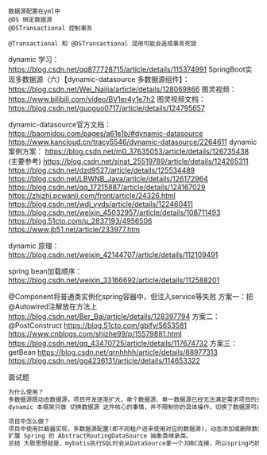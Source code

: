 
~~~
数据源配置在yml中
@DS 绑定数据源
@DSTransactional 控制事务

@Transactional 和 @DSTransactional 混用可能会造成事务死锁
~~~

dynamic 学习：
https://blog.csdn.net/qq877728715/article/details/115374991
SpringBoot实现多数据源（六）【dynamic-datasource 多数据源组件】：https://blog.csdn.net/Wei_Naijia/article/details/128069866
图灵视频：https://www.bilibili.com/video/BV1er4y1e7h2
图灵视频文档：https://blog.csdn.net/guoguo0717/article/details/124795657

dynamic-datasource官方文档：
https://baomidou.com/pages/a61e1b/#dynamic-datasource
https://www.kancloud.cn/tracy5546/dynamic-datasource/2264611
dynamic 案例方案：
https://blog.csdn.net/m0_37635053/article/details/126735438 (主要参考)
https://blog.csdn.net/sinat_25519789/article/details/124265311
https://blog.csdn.net/dzd9527/article/details/125534489
https://blog.csdn.net/LBWNB_Java/article/details/126172964
https://blog.csdn.net/qq_17215887/article/details/124167029
https://zhizhi.pcwanli.com/front/article/24326.html
https://blog.csdn.net/wdj_yyds/article/details/122460411
https://blog.csdn.net/weixin_45032957/article/details/108711493
https://blog.51cto.com/u_2837193/4956506
https://www.jb51.net/article/233977.htm

dynamic 原理：
https://blog.csdn.net/weixin_42144707/article/details/112109491

spring bean加载顺序：https://blog.csdn.net/weixin_33166692/article/details/112588201


@Component将普通类实例化spring容器中，但注入service等失败
方案一：把@Autowired注解放在方法上
https://blog.csdn.net/Ber_Bai/article/details/128397794
方案二：@PostConstruct
https://blog.51cto.com/gblfy/5653581
https://www.cnblogs.com/shizhe99/p/15579881.html
https://blog.csdn.net/qq_43470725/article/details/117674732
方案三：getBean
https://blog.csdn.net/qrnhhhh/article/details/88977313
https://blog.csdn.net/gg4236131/article/details/114653322







面试题

~~~markdown
为什么使用？
多数据源既动态数据源，项目开发逐渐扩大，单个数据源、单一数据源已经无法满足需求项目的支撑需求。
dynamic 本框架只做 切换数据源 这件核心的事情，并不限制你的具体操作，切换了数据源可以做任何CRUD。

项目中怎么做？
项目中使用拦截器实现，多数据源配置(即不同租户进来使用对应的数据源)，动态添加或删除数据源。
扩展 Spring 的 AbstractRoutingDataSource 抽象类继承类。
总结 大致思想就是，mybatis执行SQL时会从DataSource拿一个JDBC连接，所以spring巧妙的利用了这个特点，它提前拿到多个数据源的实例信息，在mybatis获取连接时根据用户的指令，动态的选择返回哪个连接，这些操作对mybatis是透明的。 spring把一些通用方法高度抽象到 AbstractRoutingDataSource 抽象类中，使用两个变量管理数据源， targetDataSources 和 defaultTargetDataSource ，然后再预留出 determineCurrentLookupKey 方法供我们实现，即只需要返回一个key就可以，返回的key用于从 targetDataSources 中选取出我们指定的数据源。 所以，除了 determineCurrentLookupKey 方法外，其他的操作对于使用者来说也是透明的，使用者只需要关心如何在 determineCurrentLookupKey 方法中实现自己的选择数据源的规则即可。 只不过，我们是通过AOP切面拦截的方式增强方法，在持久层方法执行前即在mybatis执行SQL前我们事先把 DataSource 换成我们指定的即可。 在这里我们换数据源的方式是通过一个 DataSourceHolder 类中的 ThreadLocal 实现的，原因是为了保证多线程并发环境下不同线程切换数据源时不会乱， Threadlocal 线程独有的一个对象，在其内部保存我们的key，在 determineCurrentLookupKey 中获取并返回即可。
~~~









